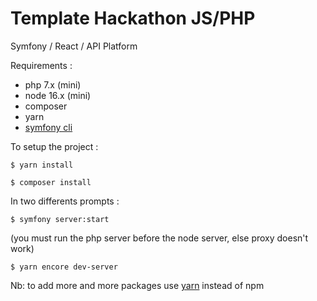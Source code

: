 # Template Hackathon JS/PHP

Symfony / React / API Platform

Requirements :

- php 7.x (mini)
- node 16.x (mini)
- composer
- yarn
- [symfony cli](https://symfony.com/download) 

To setup the project :

```shell
$ yarn install
```

```shell
$ composer install
```

In two differents prompts :

```shell
$ symfony server:start
```

(you must run the php server before the node server, else proxy doesn't work)

```shell
$ yarn encore dev-server
```

Nb: to add more and more packages use [yarn](https://yarnpkg.com/) instead of npm
